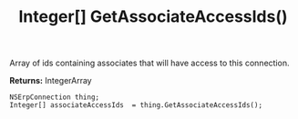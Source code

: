 ﻿---
uid: crmscript_ref_NSErpConnection_GetAssociateAccessIds
title: Integer[] GetAssociateAccessIds()
intellisense: NSErpConnection.GetAssociateAccessIds
keywords: NSErpConnection, GetAssociateAccessIds
so.topic: reference
---

Array of ids containing associates that will have access to this connection.

**Returns:** IntegerArray


```crmscript
NSErpConnection thing;
Integer[] associateAccessIds  = thing.GetAssociateAccessIds();
```


